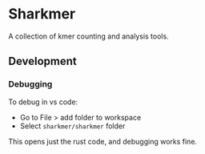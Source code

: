 # Sharkmer

A collection of kmer counting and analysis tools.

## Development
### Debugging

To debug in vs code:

- Go to File > add folder to workspace
- Select `sharkmer/sharkmer` folder

This opens just the rust code, and debugging works fine. 